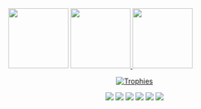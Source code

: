 <div>
  <img src="https://i.pinimg.com/564x/e2/21/b0/e221b0a3ef4772feefabe25a6d6dd066.jpg" width="120px" />
  <a href="https://github.com/mariannebravo">
  <img height="120em" src="https://github-readme-stats.vercel.app/api?username=mariannebravo&show_icons=true&theme=dracula&include_all_commits=true&count_private=true"/>
  <img height="120em" src="https://github-readme-stats.vercel.app/api/top-langs/?username=mariannebravo&layout=compact&langs_count=7&theme=dracula"/>
</div>

  <div align="center">
    <p>
      <a href="https://github.com/ryo-ma/github-profile-trophy" align="center">
        <img align="center" src="https://github-profile-trophy.vercel.app/?theme=dracula&margin-w=8&column=6&username=mariannebravo" alt="Trophies" />
      </a>
    </p>
  </div>
  
<div align="center">
  <img src="https://img.shields.io/badge/HTML5-E34F26?style=for-the-badge&logo=html5&logoColor=white" />
  <img src="https://img.shields.io/badge/CSS3-1572B6?style=for-the-badge&logo=css3&logoColor=white" />
  <img src="https://img.shields.io/badge/Node.js-43853D?style=for-the-badge&logo=node-dot-js&logoColor=white" />
  <img src="https://img.shields.io/badge/React-20232A?style=for-the-badge&logo=react&logoColor=61DAFB" />
  <img src="https://img.shields.io/badge/Vue.js-35495E?style=for-the-badge&logo=vue-dot-js&logoColor=4FC08D" />
  <img src="https://img.shields.io/badge/Bootstrap-563D7C?style=for-the-badge&logo=bootstrap&logoColor=white" />
</div>
